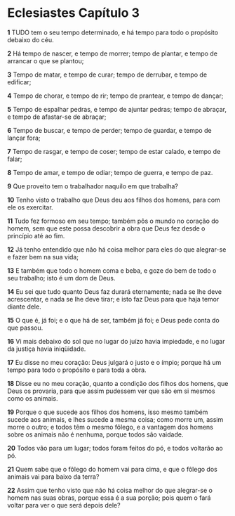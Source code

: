 # Eclesiastes Capítulo 3

**1** 	TUDO tem o seu tempo determinado, e há tempo para todo o propósito debaixo do céu.

**2** 	Há tempo de nascer, e tempo de morrer; tempo de plantar, e tempo de arrancar o que se plantou;

**3** 	Tempo de matar, e tempo de curar; tempo de derrubar, e tempo de edificar;

**4** 	Tempo de chorar, e tempo de rir; tempo de prantear, e tempo de dançar;

**5** 	Tempo de espalhar pedras, e tempo de ajuntar pedras; tempo de abraçar, e tempo de afastar-se de abraçar;

**6** 	Tempo de buscar, e tempo de perder; tempo de guardar, e tempo de lançar fora;

**7** 	Tempo de rasgar, e tempo de coser; tempo de estar calado, e tempo de falar;

**8** 	Tempo de amar, e tempo de odiar; tempo de guerra, e tempo de paz.

**9** 	Que proveito tem o trabalhador naquilo em que trabalha?

**10** 	Tenho visto o trabalho que Deus deu aos filhos dos homens, para com ele os exercitar.

**11** 	Tudo fez formoso em seu tempo; também pôs o mundo no coração do homem, sem que este possa descobrir a obra que Deus fez desde o princípio até ao fim.

**12** 	Já tenho entendido que não há coisa melhor para eles do que alegrar-se e fazer bem na sua vida;

**13** 	E também que todo o homem coma e beba, e goze do bem de todo o seu trabalho; isto é um dom de Deus.

**14** 	Eu sei que tudo quanto Deus faz durará eternamente; nada se lhe deve acrescentar, e nada se lhe deve tirar; e isto faz Deus para que haja temor diante dele.

**15** 	O que é, já foi; e o que há de ser, também já foi; e Deus pede conta do que passou.

**16** 	Vi mais debaixo do sol que no lugar do juízo havia impiedade, e no lugar da justiça havia iniqüidade.

**17** 	Eu disse no meu coração: Deus julgará o justo e o ímpio; porque há um tempo para todo o propósito e para toda a obra.

**18** 	Disse eu no meu coração, quanto a condição dos filhos dos homens, que Deus os provaria, para que assim pudessem ver que são em si mesmos como os animais.

**19** 	Porque o que sucede aos filhos dos homens, isso mesmo também sucede aos animais, e lhes sucede a mesma coisa; como morre um, assim morre o outro; e todos têm o mesmo fôlego, e a vantagem dos homens sobre os animais não é nenhuma, porque todos são vaidade.

**20** 	Todos vão para um lugar; todos foram feitos do pó, e todos voltarão ao pó.

**21** 	Quem sabe que o fôlego do homem vai para cima, e que o fôlego dos animais vai para baixo da terra?

**22** 	Assim que tenho visto que não há coisa melhor do que alegrar-se o homem nas suas obras, porque essa é a sua porção; pois quem o fará voltar para ver o que será depois dele?

